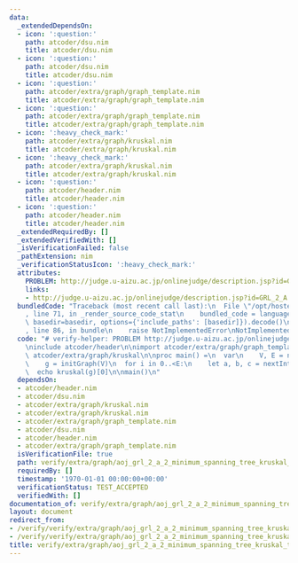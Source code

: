 ```yaml
---
data:
  _extendedDependsOn:
  - icon: ':question:'
    path: atcoder/dsu.nim
    title: atcoder/dsu.nim
  - icon: ':question:'
    path: atcoder/dsu.nim
    title: atcoder/dsu.nim
  - icon: ':question:'
    path: atcoder/extra/graph/graph_template.nim
    title: atcoder/extra/graph/graph_template.nim
  - icon: ':question:'
    path: atcoder/extra/graph/graph_template.nim
    title: atcoder/extra/graph/graph_template.nim
  - icon: ':heavy_check_mark:'
    path: atcoder/extra/graph/kruskal.nim
    title: atcoder/extra/graph/kruskal.nim
  - icon: ':heavy_check_mark:'
    path: atcoder/extra/graph/kruskal.nim
    title: atcoder/extra/graph/kruskal.nim
  - icon: ':question:'
    path: atcoder/header.nim
    title: atcoder/header.nim
  - icon: ':question:'
    path: atcoder/header.nim
    title: atcoder/header.nim
  _extendedRequiredBy: []
  _extendedVerifiedWith: []
  _isVerificationFailed: false
  _pathExtension: nim
  _verificationStatusIcon: ':heavy_check_mark:'
  attributes:
    PROBLEM: http://judge.u-aizu.ac.jp/onlinejudge/description.jsp?id=GRL_2_A
    links:
    - http://judge.u-aizu.ac.jp/onlinejudge/description.jsp?id=GRL_2_A
  bundledCode: "Traceback (most recent call last):\n  File \"/opt/hostedtoolcache/Python/3.9.6/x64/lib/python3.9/site-packages/onlinejudge_verify/documentation/build.py\"\
    , line 71, in _render_source_code_stat\n    bundled_code = language.bundle(stat.path,\
    \ basedir=basedir, options={'include_paths': [basedir]}).decode()\n  File \"/opt/hostedtoolcache/Python/3.9.6/x64/lib/python3.9/site-packages/onlinejudge_verify/languages/nim.py\"\
    , line 86, in bundle\n    raise NotImplementedError\nNotImplementedError\n"
  code: "# verify-helper: PROBLEM http://judge.u-aizu.ac.jp/onlinejudge/description.jsp?id=GRL_2_A\n\
    \ninclude atcoder/header\n\nimport atcoder/extra/graph/graph_template\nimport\
    \ atcoder/extra/graph/kruskal\n\nproc main() =\n  var\n    V, E = nextInt()\n\
    \    g = initGraph(V)\n  for i in 0..<E:\n    let a, b, c = nextInt()\n    g.addBiEdge(a,b,c)\n\
    \  echo kruskal(g)[0]\n\nmain()\n"
  dependsOn:
  - atcoder/header.nim
  - atcoder/dsu.nim
  - atcoder/extra/graph/kruskal.nim
  - atcoder/extra/graph/kruskal.nim
  - atcoder/extra/graph/graph_template.nim
  - atcoder/dsu.nim
  - atcoder/header.nim
  - atcoder/extra/graph/graph_template.nim
  isVerificationFile: true
  path: verify/extra/graph/aoj_grl_2_a_2_minimum_spanning_tree_kruskal_test.nim
  requiredBy: []
  timestamp: '1970-01-01 00:00:00+00:00'
  verificationStatus: TEST_ACCEPTED
  verifiedWith: []
documentation_of: verify/extra/graph/aoj_grl_2_a_2_minimum_spanning_tree_kruskal_test.nim
layout: document
redirect_from:
- /verify/verify/extra/graph/aoj_grl_2_a_2_minimum_spanning_tree_kruskal_test.nim
- /verify/verify/extra/graph/aoj_grl_2_a_2_minimum_spanning_tree_kruskal_test.nim.html
title: verify/extra/graph/aoj_grl_2_a_2_minimum_spanning_tree_kruskal_test.nim
---
```

